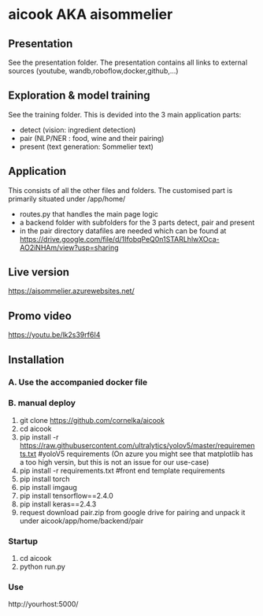 # aicook AKA aisommelier

## Presentation
See the presentation folder. The presentation contains all links to external sources (youtube, wandb,roboflow,docker,github,...)

## Exploration & model training
See the training folder. This is devided into the 3 main application parts: 
- detect (vision: ingredient detection)
- pair (NLP/NER : food, wine and their pairing)
- present (text generation: Sommelier text)

## Application 
This consists of all the other files and folders. The customised part is primarily situated under /app/home/
- routes.py that handles the main page logic
- a backend folder with subfolders for the 3 parts detect, pair and present
- in the pair directory datafiles are needed which can be found at https://drive.google.com/file/d/1IfobqPeQ0n1STARLhlwXOca-AO2iNHAm/view?usp=sharing

## Live version
https://aisommelier.azurewebsites.net/

## Promo video
https://youtu.be/lk2s39rf6I4

## Installation
### A. Use the accompanied docker file
### B. manual deploy
1. git clone https://github.com/cornelka/aicook
2. cd aicook
3. pip install -r https://raw.githubusercontent.com/ultralytics/yolov5/master/requirements.txt #yoloV5 requirements
(On azure you might see that matplotlib has a too high versin, but this is not an issue for our use-case)
5. pip install -r requirements.txt #front end template requirements
6. pip install torch
7. pip install imgaug
8. pip install tensorflow==2.4.0
9. pip install keras==2.4.3
10. request download pair.zip from google drive for pairing and unpack it under aicook/app/home/backend/pair

### Startup
1. cd aicook
2. python run.py

### Use
http://yourhost:5000/
